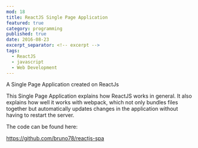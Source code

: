 ```yaml
---
mod: 18
title: ReactJS Single Page Application
featured: true
category: programming
published: true
date: 2016-08-23
excerpt_separator: <!-- excerpt -->
tags:
  - ReactJS
  - javascript
  - Web Development
---
```

A Single Page Application created on ReactJs
<!-- excerpt -->

This Single Page Application explains how ReactJS works in general. It also explains how well it works with webpack, which not only bundles files together but automatically updates changes in the application without having to restart the server.


The code can be found here:

<https://github.com/bruno78/reactjs-spa>
